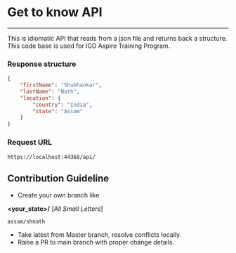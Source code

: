 
# Get to know API
-----------

This is idiomatic API that reads from a json file and returns back a structure.
This code base is used for IGD Aspire Training Program.

### Response structure
```json
{
    "firstName": "Shubhankar",
    "lastName": "Nath",
    "location": {
        "country": "India",
        "state": "Assam"
    }
}
```

### Request URL
 ```
 https://localhost:44368/api/
 ```

 ## Contribution Guideline
- Create your own branch like

 **<your_state>/<alias>** [*All Small Letters*]

```
assam/shnath
```
- Take latest from Master branch, resolve conflicts locally.
- Raise a PR to main branch with proper change details.

